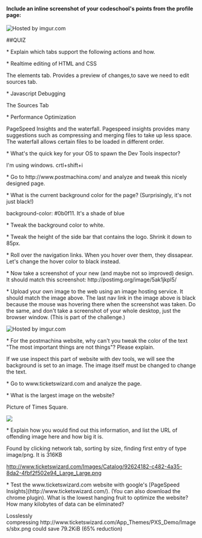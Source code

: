#### Include an inline screenshot of your codeschool's points from the profile page:
<img src="http://i.imgur.com/x6ymsuw.jpg" title="Hosted by imgur.com"/>
<!-- Modify the Markdown to include your answers. Don't delete the questions! -->

<p>##QUIZ</p>
<p>* Explain which tabs support the following actions and how.</p>
  <p>* Realtime editing of HTML and CSS</p>
      <p>The elements tab. Provides a preview of changes,to save we need to edit sources tab.</p>
  <p>* Javascript Debugging</p>
      <p>The Sources Tab</p>
  <p>* Performance Optimization</p>
      <p>PageSpeed Insights and the waterfall. Pagespeed insights provides many suggestions such as compressing and merging files to take up less space. The waterfall allows certain files to be loaded in different order. </p> 

<p>* What's the quick key for your OS to spawn the Dev Tools inspector?</p>
      <p>I'm using windows. crtl+shift+i</p>
<p>* Go to http://www.postmachina.com/ and analyze and tweak this nicely designed page.</p>
  <p>* What is the current background color for the page?  (Surprisingly, it's not just black!)</p>
      <p>background-color: #0b0f11. It's a shade of blue</p>
  <p>* Tweak the background color to white.</p>
  <p>* Tweak the height of the side bar that contains the logo.  Shrink it down to 85px.</p>
  <p>* Roll over the navigation links.  When you hover over them, they dissapear.  Let's change the hover color to black instead.</p>
  <p>* Now take a screenshot of your new (and maybe not so improved) design.  It should match this screenshot: http://postimg.org/image/5ak1jkpl5/</p>
  <p>* Upload your own image to the web using an image hosting service.  It should match the image above. The last nav link in the image above is black because the mouse was hovering there when the screenshot was taken. Do the same, and don't take a screenshot of your whole desktop, just the browser window. (This is part of the challenge.)</p>
<img src="http://i.imgur.com/5TBZiGb.jpg" title="Hosted by imgur.com"/>
<p>* For the postmachina website, why can't you tweak the color of the text "The most important things are not things"?  Please explain.</p>
      <p>If we use inspect this part of website with dev tools, we will see the background is set to an image. The image itself must be changed to change the text.</p>
<p>* Go to www.ticketswizard.com and analyze the page. </p>
  <p>* What is the largest image on the website?</p>
      <p>Picture of Times Square.</p>
      <img src="http://www.ticketswizard.com/Images/Catalog/92624182-c482-4a35-8da2-4fbf2f502e94_Large_Large.png"/> 
  <p>* Explain how you would find out this information, and list the URL of offending image here and how big it is.</p>
      <p>Found by clicking network tab, sorting by size, finding first entry of type image/png. It is 316KB</p>
      <a href ="http://www.ticketswizard.com/Images/Catalog/92624182-c482-4a35-8da2-4fbf2f502e94_Large_Large.png">http://www.ticketswizard.com/Images/Catalog/92624182-c482-4a35-8da2-4fbf2f502e94_Large_Large.png</a>       

<p>* Test the www.ticketswizard.com website with google's [PageSpeed Insights](http://www.ticketswizard.com/).  (You can also download the chrome plugin).  What is the lowest hanging fruit to optimize the website?  How many kilobytes of data can be eliminated?</p>
      <p>Losslessly compressing http://www.ticketswizard.com/App_Themes/PXS_Demo/Images/sbx.png could save 79.2KiB (65% reduction) </p>